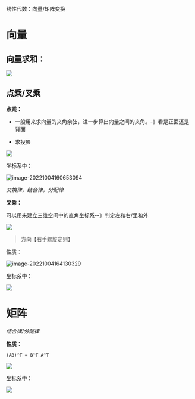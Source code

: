 线性代数：向量/矩阵变换

<!-- more -->

# 向量

## 向量求和：

![](https://meteor-pic.oss-cn-shenzhen.aliyuncs.com/image/20221004161306.png)

## 点乘/叉乘

**点乘：**

- 一般用来求向量的夹角余弦，进一步算出向量之间的夹角。-》看是正面还是背面

- 求投影

![](https://meteor-pic.oss-cn-shenzhen.aliyuncs.com/image/20221004160608.png)

坐标系中：

![image-20221004160653094](E:\document\project\blogSource\docs\07.xr\00.计算机图形学\assets\image-20221004160653094.png)

*交换律，结合律，分配律*



**叉乘：**

可以用来建立三维空间中的直角坐标系--》判定左和右/里和外

![](https://cdn.jsdelivr.net/gh/dmu-wxy/pic/blog/20221003201256.png)

>  方向【右手螺旋定则】

性质：

![image-20221004164130329](E:\document\project\blogSource\docs\07.xr\00.计算机图形学\assets\image-20221004164130329.png)

坐标系中：

![](https://meteor-pic.oss-cn-shenzhen.aliyuncs.com/image/20221004164104.png)

# 矩阵

*结合律/分配律*



**性质：**

```
(AB)^T = B^T A^T
```



![](https://meteor-pic.oss-cn-shenzhen.aliyuncs.com/image/20221004162220.png)

坐标系中：

![](https://meteor-pic.oss-cn-shenzhen.aliyuncs.com/image/20221004163926.png)